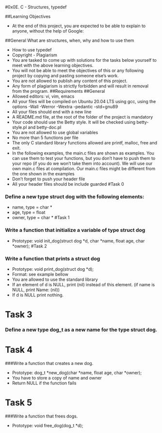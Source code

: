 #0x0E. C - Structures, typedef

##Learning Objectives
- At the end of this project, you are expected to be able to explain to anyone, without the help of Google:

##General
What are structures, when, why and how to use them
- How to use typedef
- Copyright - Plagiarism
- You are tasked to come up with solutions for the tasks below yourself to meet with the above learning objectives.
- You will not be able to meet the objectives of this or any following project by copying and pasting someone else’s work.
- You are not allowed to publish any content of this project.
- Any form of plagiarism is strictly forbidden and will result in removal from the program.
##Requirements
##General
- Allowed editors: vi, vim, emacs
- All your files will be compiled on Ubuntu 20.04 LTS using gcc, using the options -Wall -Werror -Wextra -pedantic -std=gnu89
- All your files should end with a new line
- A README.md file, at the root of the folder of the project is mandatory
- Your code should use the Betty style. It will be checked using betty-style.pl and betty-doc.pl
- You are not allowed to use global variables
- No more than 5 functions per file
- The only C standard library functions allowed are printf, malloc, free and exit.
- In the following examples, the main.c files are shown as examples. You can use them to test your functions, but you don’t have to push them to your repo (if you do we won’t take them into account). We will use our own main.c files at compilation. Our main.c files might be different from the one shown in the examples
- Don’t forget to push your header file
- All your header files should be include guarded
#Task 0
###  Define a new type struct dog with the following elements:
- name, type = char *
- age, type = float
- owner, type = char *
#Task 1
### Write a function that initialize a variable of type struct dog
- Prototype: void init_dog(struct dog *d, char *name, float age, char *owner);
#Task 2
### Write a function that prints a struct dog

- Prototype: void print_dog(struct dog *d);
- Format: see example bellow
- You are allowed to use the standard library
- If an element of d is NULL, print (nil) instead of this element. (if name is NULL, print Name: (nil))
- If d is NULL print nothing.
# Task 3
### Define a new type dog_t as a new name for the type struct dog.
# Task 4
###Write a function that creates a new dog.

- Prototype: dog_t *new_dog(char *name, float age, char *owner);
- You have to store a copy of name and owner
- Return NULL if the function fails
# Task 5
###Write a function that frees dogs.
- Prototype: void free_dog(dog_t *d);
